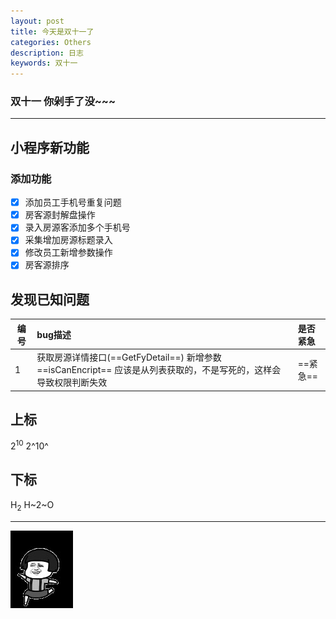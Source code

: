 ```yaml
---
layout: post
title: 今天是双十一了
categories: Others
description: 日志
keywords: 双十一
---
```


### 双十一 你剁手了没~~~
--- 
## 小程序新功能

### 添加功能

- [x] 添加员工手机号重复问题
- [x] 房客源封解盘操作
- [x] 录入房源客添加多个手机号
- [x] 采集增加房源标题录入
- [x] 修改员工新增参数操作
- [x] 房客源排序

## 发现已知问题

| 编 号 | bug描述 | 是否紧急 |
| ---- | :------- | :-------- |
| 1    | 获取房源详情接口(==GetFyDetail==) 新增参数==isCanEncript== 应该是从列表获取的，不是写死的，这样会导致权限判断失效 | ==紧急== |
## 上标
2<sup>10</sup>
2^10^

## 下标
H<sub>2</sub>
H~2~O

---

![lala](https://raw.githubusercontent.com/ylq1994/PicBed/master/daily/lala.gif "啦啦")

